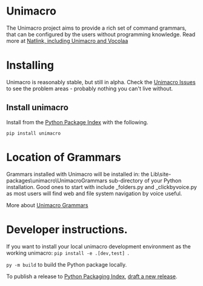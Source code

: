# Unimacro
The Unimacro project aims to provide a rich set of command grammars, that can be configured by the users without programming knowledge. 
Read more at [Natlink, including Unimacro and Vocolaa](https://qh.antenna.nl/unimacro/index.html)

# Installing

Unimacro is reasonably stable, but still in alpha.  Check the [Unimacro Issues](https://github.com/dictation-toolbox/unimacro/issues) to see the problem
areas - probably nothing you can't live without.


## Install unimacro

Install from the [Python Package Index](https://pypi.org/)
with the following.

`pip install unimacro`



# Location of Grammars

Grammars installed with Unimacro will be installed in:
the Lib\site-packages\unimacro\UnimacroGrammars sub-directory of your 
Python installation.  Good ones to start with include _folders.py and _clickbyvoice.py 
as most users will  find web and file system navigation by voice useful.

More about [Unimacro Grammars](https://qh.antenna.nl/unimacro/grammars/globalgrammars/folders/index.html)

# Developer instructions.

If you want to install your local unimacro development environment as the working unimacro:
`pip install -e .[dev,test] `.  

`py -m build` to build the Python package locally.

To publish a release to [Python Packaging Index](https://pypi.org/), [draft a new release](https://github.com/dictation-toolbox/unimacro/releases). 





